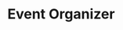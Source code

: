 ---
id: 62
title : Event Organizer
linkurl: https://kutt.it/zuj3iJ
fitur: aspekpajak
category: aspekpajak
createdTime : 31/07/2019
modifiedTime : 20/01/2020
topik: Versi Lengkap
---
